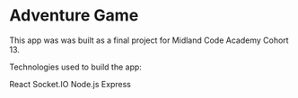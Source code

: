 # Adventure Game

This app was was built as a final project for Midland Code Academy Cohort 13.

Technologies used to build the app:

React
Socket.IO
Node.js
Express
